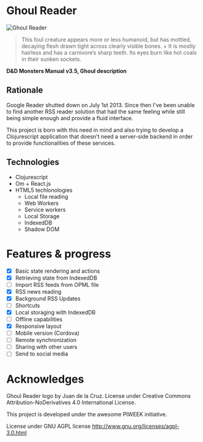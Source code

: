 Ghoul Reader
============
![Ghoul Reader](https://raw.githubusercontent.com/PIWEEK/ghoul-reader/master/src/assets/images/logo400.png)

>This foul creature appears more or less humanoid, but has mottled, decaying flesh drawn tight across clearly visible bones. +
>It is mostly hairless and has a carnivore’s sharp teeth. Its eyes burn like hot coals in their sunken sockets.

**D&D Monsters Manual v3.5, Ghoul description**

## Rationale

Google Reader shutted down on July 1st 2013. Since then I've been unable to find another RSS reader solution that had the same feeling while still being simple enough and provide a fluid interface.

This project is born with this need in mind and also trying to develop a Clojurescript application that doesn't need a server-side backend in order to provide functionalities of these services.

## Technologies

- Clojurescript
- Om + React.js
- HTML5 techlonologies
  - Local file reading
  - Web Workers
  - Service workers
  - Local Storage
  - IndexedDB
  - Shadow DOM

# Features & progress

- [X] Basic state rendering and actions
- [X] Retrieving state from IndexedDB
- [ ] Import RSS feeds from OPML file
- [X] RSS news reading
- [X] Background RSS Updates
- [ ] Shortcuts
- [X] Local storaging with IndexedDB
- [ ] Offline capabilities
- [X] Responsive layout
- [ ] Mobile version (Cordova)
- [ ] Remote synchronization
- [ ] Sharing with other users
- [ ] Send to social media

# Acknowledges

Ghoul Reader logo by Juan de la Cruz. License under Creative Commons Attribution-NoDerivatives 4.0 International License.

This project is developed under the awesome PIWEEK initiative.

License under GNU AGPL license http://www.gnu.org/licenses/agpl-3.0.html
